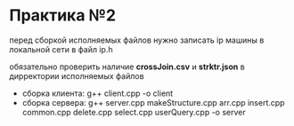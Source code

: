 # Практика №2
перед сборкой исполняемых файлов нужно записать ip машины в локальной сети в файл ip.h

обязательно проверить наличие **crossJoin.csv** и **strktr.json** в дирректории исполняемых файлов
* сборка клиента: g++ client.cpp -o client 
* сборка сервера: g++ server.cpp makeStructure.cpp arr.cpp insert.cpp common.cpp delete.cpp select.cpp userQuery.cpp -o server 
